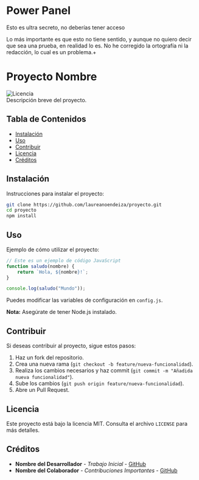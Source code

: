 # Power Panel
Esto es ultra secreto, no deberías tener acceso

Lo más importante es que esto no tiene sentido, y aunque no quiero decir que sea una prueba, en realidad lo es. No he corregido la ortografía ni la redacción, lo cual es un problema.+

# Proyecto Nombre

![Licencia](https://img.shields.io/badge/license-MIT-blue.svg)  
Descripción breve del proyecto.

## Tabla de Contenidos

- [Instalación](#instalación)
- [Uso](#uso)
- [Contribuir](#contribuir)
- [Licencia](#licencia)
- [Créditos](#créditos)

## Instalación

Instrucciones para instalar el proyecto:

```bash
git clone https://github.com/laureanoendeiza/proyecto.git
cd proyecto
npm install
```

## Uso

Ejemplo de cómo utilizar el proyecto:

```javascript
// Este es un ejemplo de código JavaScript
function saludo(nombre) {
    return `Hola, ${nombre}!`;
}

console.log(saludo("Mundo"));
```

Puedes modificar las variables de configuración en `config.js`.

**Nota:** Asegúrate de tener Node.js instalado.

## Contribuir

Si deseas contribuir al proyecto, sigue estos pasos:

1. Haz un fork del repositorio.
2. Crea una nueva rama (`git checkout -b feature/nueva-funcionalidad`).
3. Realiza los cambios necesarios y haz commit (`git commit -m "Añadida nueva funcionalidad"`).
4. Sube los cambios (`git push origin feature/nueva-funcionalidad`).
5. Abre un Pull Request.

## Licencia

Este proyecto está bajo la licencia MIT. Consulta el archivo `LICENSE` para más detalles.

## Créditos

- **Nombre del Desarrollador** - *Trabajo Inicial* - [GitHub](https://github.com/laureanoendeiza)
- **Nombre del Colaborador** - *Contribuciones Importantes* - [GitHub](https://github.com/otro-usuario)
